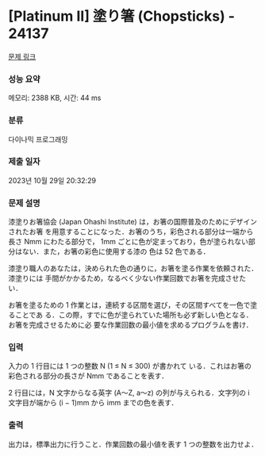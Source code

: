 # [Platinum II] 塗り箸 (Chopsticks) - 24137 

[문제 링크](https://www.acmicpc.net/problem/24137) 

### 성능 요약

메모리: 2388 KB, 시간: 44 ms

### 분류

다이나믹 프로그래밍

### 제출 일자

2023년 10월 29일 20:32:29

### 문제 설명

<p>漆塗りお箸協会 (Japan Ohashi Institute) は，お箸の国際普及のためにデザインされたお箸 を用意することになった．お箸のうち，彩色される部分は一端から長さ Nmm にわたる部分で， 1mm ごとに色が定まっており，色が塗られない部分はない．また，お箸の彩色に使用する漆の 色は 52 色である．</p>

<p>漆塗り職人のあなたは，決められた色の通りに，お箸を塗る作業を依頼された．漆塗りには 手間がかかるため，なるべく少ない作業回数でお箸を完成させたい．</p>

<p>お箸を塗るための 1 作業とは，連続する区間を選び，その区間すべてを一色で塗ることであ る．この際，すでに色が塗られていた場所も必ず新しい色となる．お箸を完成させるために必 要な作業回数の最小値を求めるプログラムを書け．</p>

### 입력 

 <p>入力の 1 行目には 1 つの整数 N (1 ≤ N ≤ 300) が書かれて いる．これはお箸の彩色される部分の長さが Nmm であることを表す．</p>

<p>2 行目には，N 文字からなる英字 (A～Z, a～z) の列が与えられる．文字列の i 文字目が端から (i − 1)mm から imm までの色を表す．</p>

### 출력 

 <p>出力は，標準出力に行うこと．作業回数の最小値を表す 1 つの整数を出力せよ．</p>

